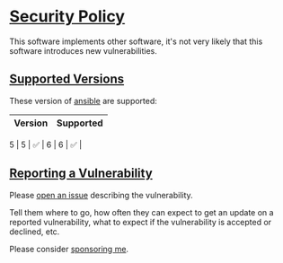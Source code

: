 # [Security Policy](#security-policy)

This software implements other software, it's not very likely that this software introduces new vulnerabilities.

## [Supported Versions](#supported-versions)

These version of [ansible](https://pypi.org/project/ansible/) are supported:

| Version | Supported          |
| ------- | ------------------ |
5
| 5       | :white_check_mark: |
6
| 6       | :white_check_mark: |

## [Reporting a Vulnerability](#reporting-a-vulnarability)

Please [open an issue](https://github.com/robertdebock/ansible-role-firewall/issues) describing the vulnerability.

Tell them where to go, how often they can expect to get an update on a
reported vulnerability, what to expect if the vulnerability is accepted or
declined, etc.

Please consider [sponsoring me](https://github.com/sponsors/robertdebock).
